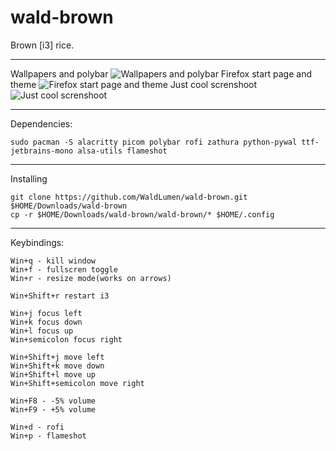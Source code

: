 # wald-brown
Brown [i3] rice.



---------------------------------

Wallpapers and polybar
![Wallpapers and polybar]()
Firefox start page and theme
![Firefox start page and theme]()
Just cool screnshoot
![Just cool screnshoot]()

---------------------------------

Dependencies:
```
sudo pacman -S alacritty picom polybar rofi zathura python-pywal ttf-jetbrains-mono alsa-utils flameshot
```
---------------------------------

Installing
```
git clone https://github.com/WaldLumen/wald-brown.git $HOME/Downloads/wald-brown
cp -r $HOME/Downloads/wald-brown/wald-brown/* $HOME/.config 
```
---------------------------------

Keybindings:
```
Win+q - kill window
Win+f - fullscren toggle
Win+r - resize mode(works on arrows)

Win+Shift+r restart i3

Win+j focus left
Win+k focus down
Win+l focus up
Win+semicolon focus right

Win+Shift+j move left
Win+Shift+k move down
Win+Shift+l move up
Win+Shift+semicolon move right

Win+F8 - -5% volume
Win+F9 - +5% volume

Win+d - rofi
Win+p - flameshot
